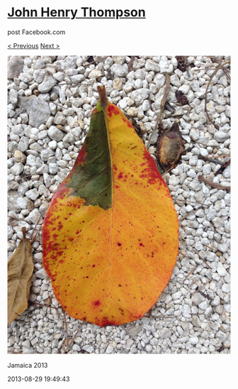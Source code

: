 # [John Henry Thompson](../README.md)
post Facebook.com

[< Previous](2013-08-29-7.md) [Next >](2013-08-29-9.md)

[![](../media/2013-08-29/Jamaica-2019.jpg)](../README.md)

Jamaica 2013

2013-08-29 19:49:43